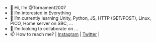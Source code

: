 - 👋 Hi, I’m @Tornament2007
- 👀 I’m interested in Everything
- 🌱 I’m currently learning Unity, Python, JS, HTTP (GET/POST), Linux,  PICO, Home server on SBC, ...
- 💞️ I’m looking to collaborate on ...
- 📫 How to reach me? | [Instagram](https://www.instagram.com/tor.t_ua/) | [Twitter](https://twitter.com/Tornament2007/) |

<!---
Tornament2007/Tornament2007 is a ✨ special ✨ repository because its `README.md` (this file) appears on your GitHub profile.
You can click the Preview link to take a look at your changes.
--->

